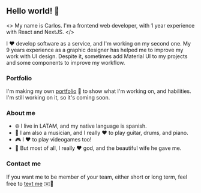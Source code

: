 ## Hello world! 👋

<> My name is Carlos. I'm a frontend web developer, with
1 year experience with React and NextJS. </>

I ❤️ develop software as a service, and I'm working on my
second one. My 9 years experience as a graphic
designer has helped me to improve my work with UI design.
Despite it, sometimes add Material UI to my projects and some
components to improve my workflow.

### Portfolio

I'm making my own [portfolio](https://carlosparra.vercel.app) 💼 to
show what I'm working on, and habilities. I'm still working on it,
so it's coming soon.

### About me

- 🌐 I live in LATAM, and my native language is spanish.
- 🎸 I am also a musician, and I really ❤️ to play guitar, drums, and piano.
- 🎮 I ❤️ to play videogames too!
- 💍 But most of all, I really ❤️ god, and the beautiful wife he gave me.

### Contact me

If you want me to be member of your team, either short or long term, feel
free to [text me](https://wa.me/522281259898) ✉️📮
